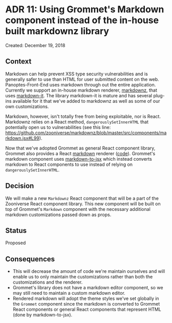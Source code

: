 # ADR 11: Using Grommet's Markdown component instead of the in-house built markdownz library

Created: December 19, 2018

## Context

Markdown can help prevent XSS type security vulnerabilities and is generally safer to use than HTML for user submitted content on the web. Panoptes-Front-End uses markdown through out the entire application. Currently we support an in-house markdown renderer, [markdownz](https://github.com/zooniverse/markdownz), that uses  [markdown-it](https://github.com/markdown-it/markdown-it). The library markdown-it is mature and has several plug-ins available for it that we've added to markdownz as well as some of our own customizations.

Markdown, however, isn't totally free from being exploitable, nor is React. Markdownz relies on a React method, `dangerouslySetInnerHTML` that potentially open us to vulnerabilities (see this line: https://github.com/zooniverse/markdownz/blob/master/src/components/markdown.jsx#L99). 

Now that we've adopted Grommet as general React component library, Grommet also provides a React [markdown](https://v2.grommet.io/markdown) renderer ([code](https://github.com/grommet/grommet/blob/master/src/js/components/Markdown/Markdown.js)). Grommet's markdown component uses [markdown-to-jsx](https://github.com/probablyup/markdown-to-jsx) which instead converts markdown to React components to use instead of relying on `dangerouslySetInnerHTML`. 

## Decision

We will make a new `Markdownz` React component that will be a part of the Zooniverse React component library. This new component will be built on top of Grommet's `Markdown` component with the necessary additional markdown customizations passed down as props.

## Status

Proposed

## Consequences

- This will decrease the amount of code we're maintain ourselves and will enable us to only maintain the customizations rather than both the customizations and the renderer.
- Grommet's library does not have a markdown editor component, so we may still need to maintain a custom markdown editor.
- Rendered markdown will adopt the theme styles we've set globally in the `Grommet` component since the markdown is converted to Grommet React components or general React components that represent HTML (done by markdown-to-jsx).

